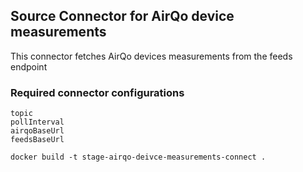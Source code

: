 ## Source Connector for AirQo device measurements
This connector fetches AirQo devices measurements from the feeds endpoint
### Required connector configurations
```
topic
pollInterval
airqoBaseUrl
feedsBaseUrl
```

`docker build -t stage-airqo-deivce-measurements-connect .`
